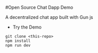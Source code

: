 #Open Source Chat Dapp Demo

A decentralized chat app built with Gun js

- Try the Demo


```
git clone <this-repo>
npm install
npm run dev
```